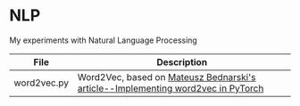 # NLP

My experiments with Natural Language Processing

|File|Description|
|------------|--------------------------------------------------------------------------|
|word2vec.py|Word2Vec, based on [Mateusz Bednarski's article--Implementing word2vec in PyTorch](https://towardsdatascience.com/implementing-word2vec-in-pytorch-skip-gram-model-e6bae040d2fb)|
